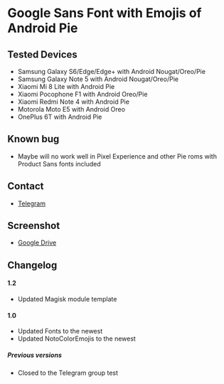 # Google Sans Font with Emojis of Android Pie

## Tested Devices ##
* Samsung Galaxy S6/Edge/Edge+ with Android Nougat/Oreo/Pie
* Samsung Galaxy Note 5 with Android Nougat/Oreo/Pie
* Xiaomi Mi 8 Lite with Android Pie
* Xiaomi Pocophone F1 with Android Oreo/Pie
* Xiaomi Redmi Note 4 with Android Pie
* Motorola Moto E5 with Android Oreo
* OnePlus 6T with Android Pie

## Known bug ##
* Maybe will no work well in Pixel Experience and other Pie roms with Product Sans fonts included

## Contact ##
* <a href="https://t.me/DqrKn3Zz">Telegram</a>

## Screenshot ##
* <a href="https://drive.google.com/file/d/17tXaOnoGf2xte3QfuI4tiJSlfC4B2k6B/view?usp=drivesdk">Google Drive</a>

## Changelog ##
#### 1.2 ####
* Updated Magisk module template

#### 1.0 ####
* Updated Fonts to the newest
* Updated NotoColorEmojis to the newest

##### Previous versions #####
* Closed to the Telegram group test
